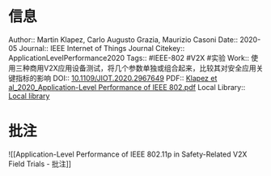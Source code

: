 # 信息
Author:: Martin Klapez, Carlo Augusto Grazia, Maurizio Casoni
Date:: 2020-05
Journal:: IEEE Internet of Things Journal
Citekey:: ApplicationLevelPerformance2020
Tags:: #IEEE-802 #V2X #实验 
Work:: 使用三种商用V2X应用设备测试，将几个参数单独或组合起来，比较其对安全应用关键指标的影响
DOI:: [10.1109/JIOT.2020.2967649](https://doi.org/10.1109/JIOT.2020.2967649)
PDF:: [Klapez et al_2020_Application-Level Performance of IEEE 802.pdf](zotero://open-pdf/library/items/792XURG8)
Local Library:: [Local library](zotero://select/items/1_BB9PBLEV)

# 批注
![[Application-Level Performance of IEEE 802.11p in Safety-Related V2X Field Trials - 批注]]